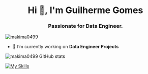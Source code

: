 <h1 align="center">Hi 👋, I'm Guilherme Gomes</h1>
<h3 align="center">Passionate for Data Engineer.</h3>

<p align="left"> <a href="https://github.com/ryo-ma/github-profile-trophy"><img src="https://github-profile-trophy.vercel.app/?username=makima0499" alt="makima0499" /></a> </p>

- 🔭 I’m currently working on **Data Engineer Projects**

![makima0499 GitHub stats](https://github-readme-stats.vercel.app/api?username=makima0499&show_icons=true&theme=radical&count_private=true)

[![My Skills](https://skillicons.dev/icons?i=python,aws,gcp,azure,docker,kubernetes,ansible,linux,postgres,mongodb&perline=6)](https://skillicons.dev)


